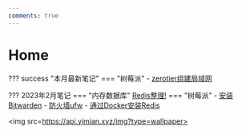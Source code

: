```yaml
---
comments: true
---
```

 
# Home

??? success "本月最新笔记"
    === "树莓派"
        - [zerotier组建局域网](pc/raspberry/zerotier)

??? 2023年2月笔记
    === "内存数据库"
        [Redis整理!](app/redis/redisTidy/)
    === "树莓派"
        - [安装Bitwarden](pc/raspberry/bitwarden/)
        - [防火墙ufw](pc/raspberry/ufw)
        - [通过Docker安装Redis](pc/raspberry/redis)


<img src=https://api.yimian.xyz/img?type=wallpaper>


